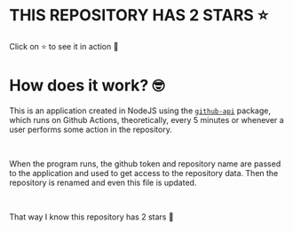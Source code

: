 # THIS REPOSITORY HAS 2 STARS :star:
Click on :star: to see it in action :star_struck:

# How does it work? :nerd_face:

This is an application created in NodeJS using the [`github-api`](https://www.npmjs.com/package/github-api) package, which runs on Github Actions, theoretically, every 5 minutes or whenever a user performs some action in the repository.

<br/>

When the program runs, the github token and repository name are passed to the application and used to get access to the repository data. Then the repository is renamed and even this file is updated. 

<br/>

That way I know this repository has 2 stars :monocle_face:
